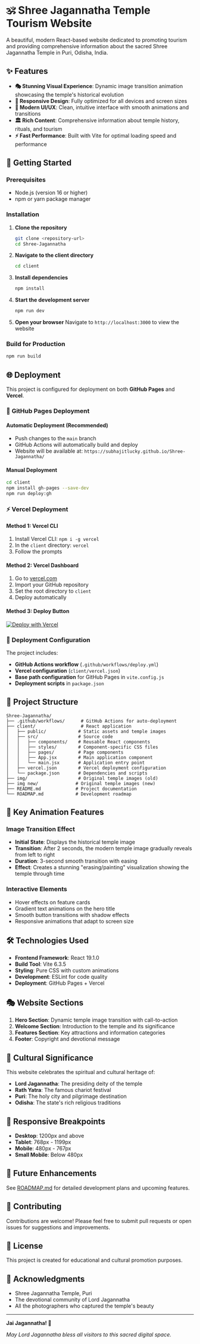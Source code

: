 # 🕉️ Shree Jagannatha Temple Tourism Website

A beautiful, modern React-based website dedicated to promoting tourism and providing comprehensive information about the sacred Shree Jagannatha Temple in Puri, Odisha, India.

## ✨ Features

- **🎭 Stunning Visual Experience**: Dynamic image transition animation showcasing the temple's historical evolution
- **📱 Responsive Design**: Fully optimized for all devices and screen sizes
- **🎨 Modern UI/UX**: Clean, intuitive interface with smooth animations and transitions
- **🏛️ Rich Content**: Comprehensive information about temple history, rituals, and tourism
- **⚡ Fast Performance**: Built with Vite for optimal loading speed and performance

## 🚀 Getting Started

### Prerequisites

- Node.js (version 16 or higher)
- npm or yarn package manager

### Installation

1. **Clone the repository**
   ```bash
   git clone <repository-url>
   cd Shree-Jagannatha
   ```

2. **Navigate to the client directory**
   ```bash
   cd client
   ```

3. **Install dependencies**
   ```bash
   npm install
   ```

4. **Start the development server**
   ```bash
   npm run dev
   ```

5. **Open your browser**
   Navigate to `http://localhost:3000` to view the website

### Build for Production

```bash
npm run build
```

## 🌐 Deployment

This project is configured for deployment on both **GitHub Pages** and **Vercel**.

### 📄 **GitHub Pages Deployment**

#### Automatic Deployment (Recommended)
- Push changes to the `main` branch
- GitHub Actions will automatically build and deploy
- Website will be available at: `https://subhajitlucky.github.io/Shree-Jagannatha/`

#### Manual Deployment
```bash
cd client
npm install gh-pages --save-dev
npm run deploy:gh
```

### ⚡ **Vercel Deployment**

#### Method 1: Vercel CLI
1. Install Vercel CLI: `npm i -g vercel`
2. In the `client` directory: `vercel`
3. Follow the prompts

#### Method 2: Vercel Dashboard
1. Go to [vercel.com](https://vercel.com)
2. Import your GitHub repository
3. Set the root directory to `client`
4. Deploy automatically

#### Method 3: Deploy Button
[![Deploy with Vercel](https://vercel.com/button)](https://vercel.com/new/clone?repository-url=https://github.com/subhajitlucky/Shree-Jagannatha&project-name=shree-jagannatha&root-directory=client)

### 🔧 **Deployment Configuration**

The project includes:
- **GitHub Actions workflow** (`.github/workflows/deploy.yml`)
- **Vercel configuration** (`client/vercel.json`)
- **Base path configuration** for GitHub Pages in `vite.config.js`
- **Deployment scripts** in `package.json`

## 🎯 Project Structure

```
Shree-Jagannatha/
├── .github/workflows/      # GitHub Actions for auto-deployment
├── client/                 # React application
│   ├── public/            # Static assets and temple images
│   ├── src/               # Source code
│   │   ├── components/    # Reusable React components
│   │   ├── styles/        # Component-specific CSS files
│   │   ├── pages/         # Page components
│   │   ├── App.jsx        # Main application component
│   │   └── main.jsx       # Application entry point
│   ├── vercel.json        # Vercel deployment configuration
│   └── package.json       # Dependencies and scripts
├── img/                   # Original temple images (old)
├── img new/              # Original temple images (new)
├── README.md             # Project documentation
└── ROADMAP.md            # Development roadmap
```

## 🎨 Key Animation Features

### Image Transition Effect
- **Initial State**: Displays the historical temple image
- **Transition**: After 2 seconds, the modern temple image gradually reveals from left to right
- **Duration**: 3-second smooth transition with easing
- **Effect**: Creates a stunning "erasing/painting" visualization showing the temple through time

### Interactive Elements
- Hover effects on feature cards
- Gradient text animations on the hero title
- Smooth button transitions with shadow effects
- Responsive animations that adapt to screen size

## 🛠️ Technologies Used

- **Frontend Framework**: React 19.1.0
- **Build Tool**: Vite 6.3.5
- **Styling**: Pure CSS with custom animations
- **Development**: ESLint for code quality
- **Deployment**: GitHub Pages + Vercel

## 🎭 Website Sections

1. **Hero Section**: Dynamic temple image transition with call-to-action
2. **Welcome Section**: Introduction to the temple and its significance
3. **Features Section**: Key attractions and information categories
4. **Footer**: Copyright and devotional message

## 🙏 Cultural Significance

This website celebrates the spiritual and cultural heritage of:
- **Lord Jagannatha**: The presiding deity of the temple
- **Rath Yatra**: The famous chariot festival
- **Puri**: The holy city and pilgrimage destination
- **Odisha**: The state's rich religious traditions

## 📱 Responsive Breakpoints

- **Desktop**: 1200px and above
- **Tablet**: 768px - 1199px
- **Mobile**: 480px - 767px
- **Small Mobile**: Below 480px

## 🔮 Future Enhancements

See [ROADMAP.md](./ROADMAP.md) for detailed development plans and upcoming features.

## 🤝 Contributing

Contributions are welcome! Please feel free to submit pull requests or open issues for suggestions and improvements.

## 📄 License

This project is created for educational and cultural promotion purposes.

## 🙏 Acknowledgments

- Shree Jagannatha Temple, Puri
- The devotional community of Lord Jagannatha
- All the photographers who captured the temple's beauty

---

**Jai Jagannatha! 🙏**

*May Lord Jagannatha bless all visitors to this sacred digital space.* 